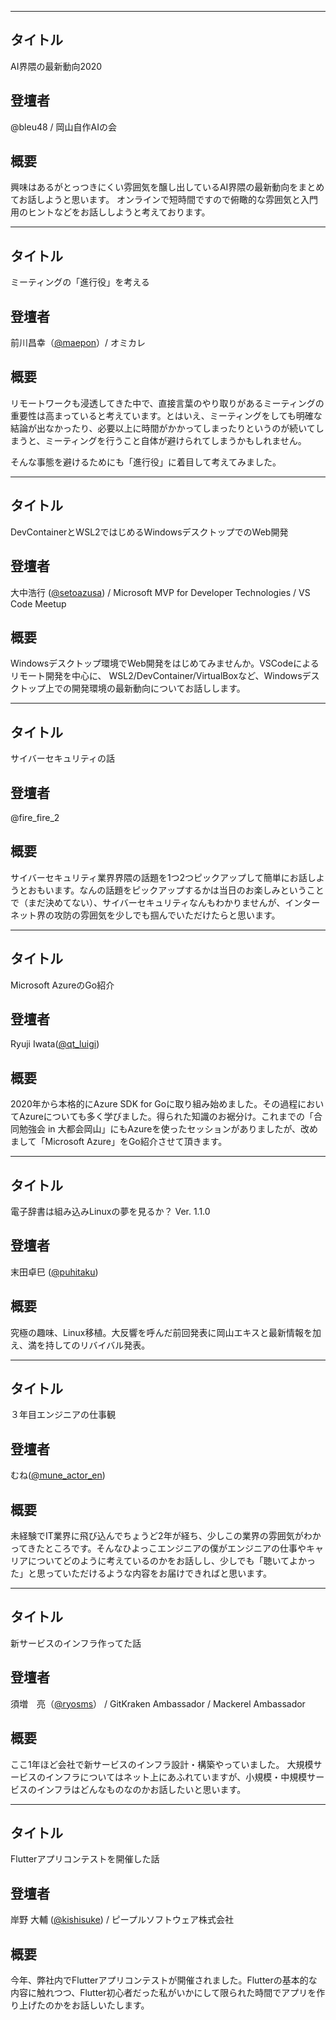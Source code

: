 ***

## タイトル

AI界隈の最新動向2020

## 登壇者

@bleu48 / 岡山自作AIの会

## 概要

興味はあるがとっつきにくい雰囲気を醸し出しているAI界隈の最新動向をまとめてお話しようと思います。
オンラインで短時間ですので俯瞰的な雰囲気と入門用のヒントなどをお話ししようと考えております。

***

## タイトル

ミーティングの「進行役」を考える

## 登壇者

前川昌幸（[@maepon](https://twitter.com/maepon)）/ オミカレ

## 概要

リモートワークも浸透してきた中で、直接言葉のやり取りがあるミーティングの重要性は高まっていると考えています。とはいえ、ミーティングをしても明確な結論が出なかったり、必要以上に時間がかかってしまったりというのが続いてしまうと、ミーティングを行うこと自体が避けられてしまうかもしれません。

そんな事態を避けるためにも「進行役」に着目して考えてみました。

***

## タイトル

DevContainerとWSL2ではじめるWindowsデスクトップでのWeb開発

## 登壇者

大中浩行 ([@setoazusa](https://twitter.com/setoazusa)) / Microsoft MVP for Developer Technologies / VS Code Meetup

## 概要

Windowsデスクトップ環境でWeb開発をはじめてみませんか。VSCodeによるリモート開発を中心に、
WSL2/DevContainer/VirtualBoxなど、Windowsデスクトップ上での開発環境の最新動向についてお話しします。

***

## タイトル

サイバーセキュリティの話

## 登壇者

@fire_fire_2

## 概要

サイバーセキュリティ業界界隈の話題を1つ2つピックアップして簡単にお話しようとおもいます。なんの話題をピックアップするかは当日のお楽しみということで（まだ決めてない）、サイバーセキュリティなんもわかりませんが、インターネット界の攻防の雰囲気を少しでも掴んでいただけたらと思います。

***

## タイトル

Microsoft AzureのGo紹介

## 登壇者

Ryuji Iwata([@qt_luigi](https://twitter.com/qt_luigi))

## 概要

2020年から本格的にAzure SDK for Goに取り組み始めました。その過程においてAzureについても多く学びました。得られた知識のお裾分け。これまでの「合同勉強会 in 大都会岡山」にもAzureを使ったセッションがありましたが、改めまして「Microsoft Azure」をGo紹介させて頂きます。

***

## タイトル

電子辞書は組み込みLinuxの夢を見るか？ Ver. 1.1.0

## 登壇者

末田卓巳 ([@puhitaku](https://twitter.com/puhitaku))

## 概要

究極の趣味、Linux移植。大反響を呼んだ前回発表に岡山エキスと最新情報を加え、満を持してのリバイバル発表。

***

## タイトル

３年目エンジニアの仕事観

## 登壇者

むね([@mune_actor_en](https://twitter.com/mune_actor_en))

## 概要
未経験でIT業界に飛び込んでちょうど2年が経ち、少しこの業界の雰囲気がわかってきたところです。そんなひよっこエンジニアの僕がエンジニアの仕事やキャリアについてどのように考えているのかをお話しし、少しでも「聴いてよかった」と思っていただけるような内容をお届けできればと思います。

***

## タイトル

新サービスのインフラ作ってた話

## 登壇者

須増　亮（[@ryosms](https://twitter.com/ryosms)） / GitKraken Ambassador / Mackerel Ambassador 

## 概要

ここ1年ほど会社で新サービスのインフラ設計・構築やっていました。
大規模サービスのインフラについてはネット上にあふれていますが、小規模・中規模サービスのインフラはどんなものなのかお話したいと思います。

***

## タイトル

Flutterアプリコンテストを開催した話

## 登壇者

岸野 大輔 ([@kishisuke](https://twitter.com/kishisuke)) / ピープルソフトウェア株式会社

## 概要

今年、弊社内でFlutterアプリコンテストが開催されました。Flutterの基本的な内容に触れつつ、Flutter初心者だった私がいかにして限られた時間でアプリを作り上げたのかをお話しいたします。
